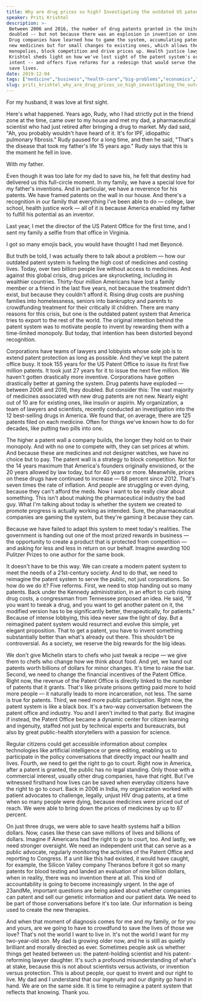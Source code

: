 ```yaml
---
title: Why are drug prices so high? Investigating the outdated US patent system
speaker: Priti Krishtel
description: >-
 Between 2006 and 2016, the number of drug patents granted in the United States
 doubled -- but not because there was an explosion in invention or innovation.
 Drug companies have learned how to game the system, accumulating patents not for
 new medicines but for small changes to existing ones, which allows them to build
 monopolies, block competition and drive prices up. Health justice lawyer Priti
 Krishtel sheds light on how we've lost sight of the patent system's original
 intent -- and offers five reforms for a redesign that would serve the public and
 save lives.
date: 2019-12-04
tags: ["medicine","business","health-care","big-problems","economics","united-states","public-health"]
slug: priti_krishtel_why_are_drug_prices_so_high_investigating_the_outdated_us_patent_system
---
```


For my husband, it was love at first sight.

Here's what happened. Years ago, Rudy, who I had strictly put in the friend zone at the
time, came over to my house and met my dad, a pharmaceutical scientist who had just
retired after bringing a drug to market. My dad said, "Ah, you probably wouldn't have
heard of it. It's for IPF, idiopathic pulmonary fibrosis." Rudy paused for a long time,
and then he said, "That's the disease that took my father's life 15 years ago." Rudy says
that this is the moment he fell in love.

With my father.

Even though it was too late for my dad to save his, he felt that destiny had delivered us
this full-circle moment. In my family, we have a special love for my father's inventions.
And in particular, we have a reverence for his patents. We have framed patents on the wall
in our house. And there's a recognition in our family that everything I've been able to do
— college, law school, health justice work — all of it is because America enabled my
father to fulfill his potential as an inventor.

Last year, I met the director of the US Patent Office for the first time, and I sent my
family a selfie from that office in Virginia.

I got so many emojis back, you would have thought I had met Beyoncé.

But truth be told, I was actually there to talk about a problem — how our outdated patent
system is fueling the high cost of medicines and costing lives. Today, over two billion
people live without access to medicines. And against this global crisis, drug prices are
skyrocketing, including in wealthier countries. Thirty-four million Americans have lost a
family member or a friend in the last five years, not because the treatment didn't exist,
but because they couldn't afford it. Rising drug costs are pushing families into
homelessness, seniors into bankruptcy and parents to crowdfunding treatment for their
critically ill children. There are many reasons for this crisis, but one is the outdated
patent system that America tries to export to the rest of the world. The original intention
behind the patent system was to motivate people to invent by rewarding them with a
time-limited monopoly. But today, that intention has been distorted beyond
recognition.

Corporations have teams of lawyers and lobbyists whose sole job is to extend patent
protection as long as possible. And they've kept the patent office busy. It took 155 years
for the US Patent Office to issue its first five million patents. It took just 27 years
for it to issue the next five million. We haven't gotten drastically more inventive.
Corporations have gotten drastically better at gaming the system. Drug patents have
exploded — between 2006 and 2016, they doubled. But consider this: The vast majority of
medicines associated with new drug patents are not new. Nearly eight out of 10 are for
existing ones, like insulin or aspirin. My organization, a team of lawyers and scientists,
recently conducted an investigation into the 12 best-selling drugs in America. We found
that, on average, there are 125 patents filed on each medicine. Often for things we've
known how to do for decades, like putting two pills into one.

The higher a patent wall a company builds, the longer they hold on to their monopoly. And
with no one to compete with, they can set prices at whim. And because these are medicines
and not designer watches, we have no choice but to pay. The patent wall is a strategy to
block competition. Not for the 14 years maximum that America's founders originally
envisioned, or the 20 years allowed by law today, but for 40 years or more. Meanwhile,
prices on these drugs have continued to increase — 68 percent since 2012. That's seven
times the rate of inflation. And people are struggling or even dying, because they can't
afford the meds. Now I want to be really clear about something. This isn't about making the
pharmaceutical industry the bad guy. What I'm talking about today is whether the system we
created to promote progress is actually working as intended. Sure, the pharmaceutical
companies are gaming the system, but they're gaming it because they can.

Because we have failed to adapt this system to meet today's realities. The government is
handing out one of the most prized rewards in business — the opportunity to create a
product that is protected from competition — and asking for less and less in return on our
behalf. Imagine awarding 100 Pulitzer Prizes to one author for the same
book.

It doesn't have to be this way. We can create a modern patent system to meet the needs of
a 21st-century society. And to do that, we need to reimagine the patent system to serve
the public, not just corporations. So how do we do it? Five reforms. First, we need to stop
handing out so many patents. Back under the Kennedy administration, in an effort to curb
rising drug costs, a congressman from Tennessee proposed an idea. He said, "If you want to
tweak a drug, and you want to get another patent on it, the modified version has to be
significantly better, therapeutically, for patients." Because of intense lobbying, this
idea never saw the light of day. But a reimagined patent system would resurrect and evolve
this simple, yet elegant proposition. That to get a patent, you have to invent something
substantially better than what's already out there. This shouldn't be controversial. As a
society, we reserve the big rewards for the big ideas.

We don't give Michelin stars to chefs who just tweak a recipe — we give them to chefs who
change how we think about food. And yet, we hand out patents worth billions of dollars for
minor changes. It's time to raise the bar. Second, we need to change the financial
incentives of the Patent Office. Right now, the revenue of the Patent Office is directly
linked to the number of patents that it grants. That's like private prisons getting paid
more to hold more people — it naturally leads to more incarceration, not less. The same is
true for patents. Third, we need more public participation. Right now, the patent system is
like a black box. It's a two-way conversation between the patent office and industry. You
and I aren't invited to that party. But imagine if instead, the Patent Office became a
dynamic center for citizen learning and ingenuity, staffed not just by technical experts
and bureaucrats, but also by great public-health storytellers with a passion for
science.

Regular citizens could get accessible information about complex technologies like
artificial intelligence or gene editing, enabling us to participate in the policy
conversations that directly impact our health and lives. Fourth, we need to get the right
to go to court. Right now in America, after a patent is granted, the public has no legal
standing. Only those with a commercial interest, usually other drug companies, have that
right. But I've witnessed firsthand how lives can be saved when everyday citizens have the
right to go to court. Back in 2006 in India, my organization worked with patient advocates
to challenge, legally, unjust HIV drug patents, at a time when so many people were dying,
because medicines were priced out of reach. We were able to bring down the prices of
medicines by up to 87 percent.

On just three drugs, we were able to save health systems half a billion dollars. Now,
cases like these can save millions of lives and billions of dollars. Imagine if Americans
had the right to go to court, too. And lastly, we need stronger oversight. We need an
independent unit that can serve as a public advocate, regularly monitoring the activities
of the Patent Office and reporting to Congress. If a unit like this had existed, it would
have caught, for example, the Silicon Valley company Theranos before it got so many
patents for blood testing and landed an evaluation of nine billion dollars, when in
reality, there was no invention there at all. This kind of accountability is going to
become increasingly urgent. In the age of 23andMe, important questions are being asked
about whether companies can patent and sell our genetic information and our patient data.
We need to be part of those conversations before it's too late. Our information is being
used to create the new therapies.

And when that moment of diagnosis comes for me and my family, or for you and yours, are we
going to have to crowdfund to save the lives of those we love? That's not the world I want
to live in. It's not the world I want for my two-year-old son. My dad is growing older now,
and he is still as quietly brilliant and morally directed as ever. Sometimes people ask us
whether things get heated between us: the patent-holding scientist and his
patent-reforming lawyer daughter. It's such a profound misunderstanding of what's at
stake, because this is not about scientists versus activists, or invention versus
protection. This is about people, our quest to invent and our right to live. My dad and I
understand that our ingenuity and our dignity go hand in hand. We are on the same side. It
is time to reimagine a patent system that reflects that knowing. Thank you.

<!--
ad_duration=3.33
comment_count=24
event="TEDWomen 2019"
external_start_time=0
has_talk_citation=1
intro_duration=11.82
is_subtitle_required="False"
is_talk_featured="True"
language="en"
language_swap="False"
native_language="en"
number_of_related_talks=6
number_of_speakers=1
number_of_subtitled_videos=14
number_of_tags=7
number_of_talk_download_languages=14
number_of_talk_more_resources=0
number_of_talk_recommendations=1
number_of_talks_take_actions=3
post_ad_duration=0.83
published_timestamp="2020-01-16 16:02:20"
recording_date="2019-12-04"
speaker_description="Health justice advocate"
speaker_is_published=1
speaker_name="Priti Krishtel"
talk_more_resources=[]
talk_name="Why are drug prices so high? Investigating the outdated US patent system"
talk_recommendations_blurb="More resources curated by Priti Krishtel"
talks_tags=["medicine","business","health-care","big-problems","economics","united-states","public-health"]
url_audio="https://download.ted.com/talks/PritiKrishtel_2019W.mp3?apikey=acme-roadrunner"
url_photo_speaker="https://pe.tedcdn.com/images/ted/cab22eada55a78eb9faaf00599a67c584f6d614e_254x191.jpg"
url_photo_talk="https://s3.amazonaws.com/talkstar-photos/uploads/80ecaf2d-8510-4065-b6d8-1c54d3d6be08/PritiKrishtel_2019W-embed.jpg"
url_webpage="https://www.ted.com/talks/priti_krishtel_why_are_drug_prices_so_high_investigating_the_outdated_us_patent_system"
video_type_name="TED Stage Talk"
-->